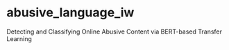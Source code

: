 # abusive_language_iw
Detecting and Classifying Online Abusive Content via BERT-based Transfer Learning
